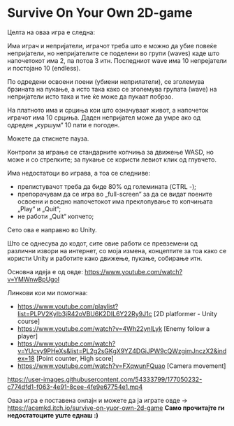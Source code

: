 # Survive On Your Own 2D-game

Целта на оваа игра е следна: 

Има играч и непријатели, играчот треба што е можно да убие повеќе непријатели, но непријателите се поделени во групи (waves) каде што напочетокот има 2, па потоа 3 итн. Последниот wave има 10 непрејатели и постојано 10 (endless).

По одредени освоени поени (убиени неприлатели), се зголемува брзината на пукање, а исто така како се зголемува групата (wave) на непријатели исто така и тие ќе може да пукаат побрзо.

На платното има и срциња кои што означуваат живот, а напочеток играчот има 10 срциња.
Даден непријател може да умре ако од одреден „куршум“ 10 пати е погоден.

Можете да стиснете пауза.

Контроли за играње се стандарните копчиња за движење WASD, но може и со стрелките; за пукање се користи левиот клик од глувчето.

Има недостатоци во играва, а тоа се следниве:
- прелистувачот треба да биде 80% од големината (CTRL -);
- препорачувам да се игра во „full-screen“ за да се видат поените освоени и воедно напочетокот има преклопување то копчињата „Play“ и „Quit“;
- не работи „Quit“ копчето;

Сето ова е направно во Unity.


Што се однесува до кодот, сите овие работи се превземени од различни извори на интернет, со моја измена, концептите за тоа како се користи Unity и работите како движење, пукање, собирање итн. 

Основна идеја е од овде: https://www.youtube.com/watch?v=YMWnwBpUgoI

Линкови кои ми помогнаа:
- https://www.youtube.com/playlist?list=PLPV2KyIb3jR42oVBU6K2DIL6Y22Ry9J1c [2D platformer - Unity course]
- https://www.youtube.com/watch?v=4Wh22ynlLyk [Enemy follow a player]
- https://www.youtube.com/watch?v=YUcvy9PHeXs&list=PL2g2sGKgX9YZ4DGiJPW9cQWzgimJnczX2&index=18 [Point counter, High score]
- https://www.youtube.com/watch?v=FXqwunFQuao [Camera movement] 



https://user-images.githubusercontent.com/54333799/177050232-c774dfd1-f063-4e91-8cee-4fe9e67754e1.mp4



Оваа игра е поставена онлајн и можете да ја играте овде -> https://acemkd.itch.io/survive-on-yuor-own-2d-game 
**Само прочитајте ги недостатоците уште еднаш :)**







